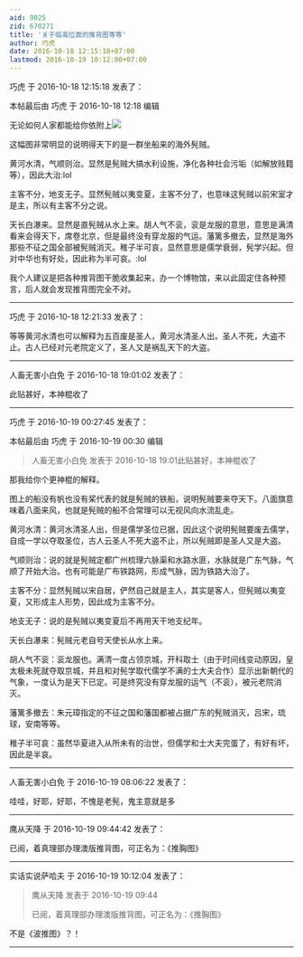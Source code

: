 ```yaml
---
aid: 9025
zid: 670271
title: '关于临高位面的推背图等等'
author: 巧虎
date: 2016-10-18 12:15:18+07:00
lastmod: 2016-10-19 10:12:00+07:00
---
```


巧虎 于 2016-10-18 12:15:18 发表了：

本帖最后由 巧虎 于 2016-10-18 12:18 编辑 

无论如何人家都能给你依附上![](http://www.xingzuo360.cn/uploads/allimg/120330/1_120330165829_3.png)

这幅图非常明显的说明得天下的是一群坐船来的海外髡贼。

黄河水清，气顺则治。显然是髡贼大搞水利设施，净化各种社会污垢（如解放贱籍等），因此大治:lol

主客不分，地支无子。显然髡贼以夷变夏，主客不分了，也意味这髡贼以前宋室才是主，所以有主客不分之说。

天长白瀑来。显然是直髡贼从水上来。胡人气不衮，衮是龙服的意思，意思是满清看来会得天下，席卷北京，但是最终没有穿龙服的气运。藩篱多撤去，显然是海外那些不征之国全部被髡贼消灭。稚子半可哀，显然意思是儒学衰弱，髡学兴起。但对中华也有好处，因此称为半可哀。:lol

我个人建议是把各种推背图干脆收集起来，办一个博物馆，来以此固定住各种预言，后人就会发现推背图完全不对。

---------

巧虎 于 2016-10-18 12:21:33 发表了：

等等黄河水清也可以解释为五百废是圣人，黄河水清圣人出。圣人不死，大盗不止。古人已经对元老院定义了，圣人又是祸乱天下的大盗。

---------

人畜无害小白免 于 2016-10-18 19:01:02 发表了：

此贴甚好，本神棍收了

---------

巧虎 于 2016-10-19 00:27:45 发表了：

本帖最后由 巧虎 于 2016-10-19 00:30 编辑 


> 
> 人畜无害小白免 发表于 2016-10-18 19:01此贴甚好，本神棍收了



那我给你个更神棍的解释。

图上的船没有帆也没有桨代表的就是髡贼的铁船，说明髡贼要来夺天下。八面旗意味着八面来风，也就是髡贼的船不合常理可以无视风向水流乱走。

黄河水清：黄河水清圣人出，但是儒学圣位已据，因此这个说明髡贼要废去儒学，自成一学以夺取圣位，古人云圣人不死大盗不止，所以髡贼即是圣人又是大盗。

气顺则治：说的就是髡贼定都广州梳理六脉渠和水路水匪，水脉就是广东气脉，气顺了开始大治。也有可能是广布铁路网，形成气脉，因为铁路大治了。

主客不分：显然髡贼以宋自居，俨然自己就是主人，其实是客人，但髡贼以夷变夏，又形成主人形势，因此成为主客不分。

地支无子：说的是髡贼以夷变夏后不再用天干地支纪年。

天长白瀑来：髡贼元老自号天使长从水上来。

胡人气不衮：衮龙服也。满清一度占领京城，开科取士（由于时间线变动原因，皇太极未死就夺取京城，并且和对髡学取代儒学不满的士大夫合作）显示出新朝代的气象，一度认为是天下已定。可是终究没有穿龙服的运气（不衮），被元老院消灭。

藩篱多撤去：朱元璋指定的不征之国和藩国都被占据广东的髡贼消灭，吕宋，琉球，安南等等。

稚子半可哀：虽然华夏进入从所未有的治世，但儒学和士大夫完蛋了，有好有坏，因此是半哀。

---------

人畜无害小白免 于 2016-10-19 08:06:22 发表了：

哇哇，好耶，好耶，不愧是老髡，鬼主意就是多

---------

鹰从天降 于 2016-10-19 09:44:42 发表了：

已阅，着真理部办理澳版推背图，可正名为：《推胸图》

---------

实话实说萨哈夫 于 2016-10-19 10:12:04 发表了：

> 鹰从天降 发表于 2016-10-19 09:44
> 
> 已阅，着真理部办理澳版推背图，可正名为：《推胸图》



不是《波推图》？！

---------

